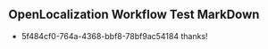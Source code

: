 ## OpenLocalization Workflow Test MarkDown
* 5f484cf0-764a-4368-bbf8-78bf9ac54184 
thanks!<!--HONumber=Mar16_HO1-->

